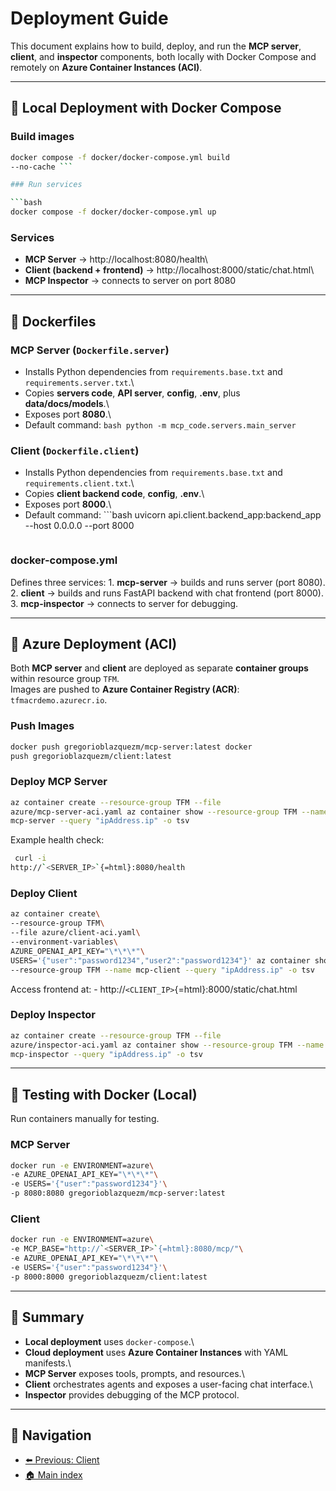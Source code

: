 # Deployment Guide

This document explains how to build, deploy, and run the **MCP server**,
**client**, and **inspector** components, both locally with Docker
Compose and remotely on **Azure Container Instances (ACI)**.

------------------------------------------------------------------------

## 🔹 Local Deployment with Docker Compose

### Build images

```bash 
docker compose -f docker/docker-compose.yml build
--no-cache ```

### Run services

```bash 
docker compose -f docker/docker-compose.yml up
```

### Services

-   **MCP Server** → http://localhost:8080/health\
-   **Client (backend + frontend)** →
    http://localhost:8000/static/chat.html\
-   **MCP Inspector** → connects to server on port 8080

------------------------------------------------------------------------

## 🔹 Dockerfiles

### MCP Server (`Dockerfile.server`)

-   Installs Python dependencies from `requirements.base.txt` and
    `requirements.server.txt`.\
-   Copies **servers code**, **API server**, **config**, **.env**, plus
    **data/docs/models**.\
-   Exposes port **8080**.\
-   Default command: ```bash python -m
    mcp_code.servers.main_server ```

### Client (`Dockerfile.client`)

-   Installs Python dependencies from `requirements.base.txt` and
    `requirements.client.txt`.\
-   Copies **client backend code**, **config**, **.env**.\
-   Exposes port **8000**.\
-   Default command: ```bash uvicorn
    api.client.backend_app:backend_app --host 0.0.0.0 --port 8000
    ```

### docker-compose.yml

Defines three services: 1. **mcp-server** → builds and runs server (port
8080).\
2. **client** → builds and runs FastAPI backend with chat frontend (port
8000).\
3. **mcp-inspector** → connects to server for debugging.

------------------------------------------------------------------------

## 🔹 Azure Deployment (ACI)

Both **MCP server** and **client** are deployed as separate **container
groups** within resource group `TFM`.\
Images are pushed to **Azure Container Registry (ACR)**:
`tfmacrdemo.azurecr.io`.

### Push Images

```bash 
docker push gregorioblazquezm/mcp-server:latest docker
push gregorioblazquezm/client:latest 
```

### Deploy MCP Server

```bash 
az container create --resource-group TFM --file
azure/mcp-server-aci.yaml az container show --resource-group TFM --name
mcp-server --query "ipAddress.ip" -o tsv 
```

Example health check: 
```bash
 curl -i
http://`<SERVER_IP>`{=html}:8080/health 
```

### Deploy Client

```bash 
az container create\
--resource-group TFM\
--file azure/client-aci.yaml\
--environment-variables\
AZURE_OPENAI_API_KEY="\*\*\*"\
USERS='{"user":"password1234","user2":"password1234"}' az container show
--resource-group TFM --name mcp-client --query "ipAddress.ip" -o tsv
```

Access frontend at: - http://`<CLIENT_IP>`{=html}:8000/static/chat.html

### Deploy Inspector

```bash 
az container create --resource-group TFM --file
azure/inspector-aci.yaml az container show --resource-group TFM --name
mcp-inspector --query "ipAddress.ip" -o tsv 
```

------------------------------------------------------------------------

## 🔹 Testing with Docker (Local)

Run containers manually for testing.

### MCP Server

```bash 
docker run -e ENVIRONMENT=azure\
-e AZURE_OPENAI_API_KEY="\*\*\*"\
-e USERS='{"user":"password1234"}'\
-p 8080:8080 gregorioblazquezm/mcp-server:latest 
```

### Client

```bash 
docker run -e ENVIRONMENT=azure\
-e MCP_BASE="http://`<SERVER_IP>`{=html}:8080/mcp/"\
-e AZURE_OPENAI_API_KEY="\*\*\*"\
-e USERS='{"user":"password1234"}'\
-p 8000:8000 gregorioblazquezm/client:latest 
```

------------------------------------------------------------------------

## 🔹 Summary

-   **Local deployment** uses `docker-compose`.\
-   **Cloud deployment** uses **Azure Container Instances** with YAML
    manifests.\
-   **MCP Server** exposes tools, prompts, and resources.\
-   **Client** orchestrates agents and exposes a user-facing chat
    interface.\
-   **Inspector** provides debugging of the MCP protocol.

------------------------------------------------------------------------

## 🧭 Navigation

- [⬅️ Previous: Client](/04_client.md)
- [🏠 Main index](../README.md#documentation)